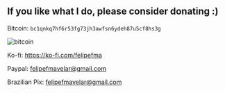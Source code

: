 ## If you like what I do, please consider donating :)
Bitcoin:
`bc1qnkq7hf6r53fg73jh3awfsn6ydeh87u5cf8hs3g`

![bitcoin](https://github.com/user-attachments/assets/9aaf40c6-6bdb-4480-8bdd-05b9023613d9)

Ko-fi:
https://ko-fi.com/felipefma

Paypal:
felipefmavelar@gmail.com

Brazilian Pix:
felipefmavelar@gmail.com
